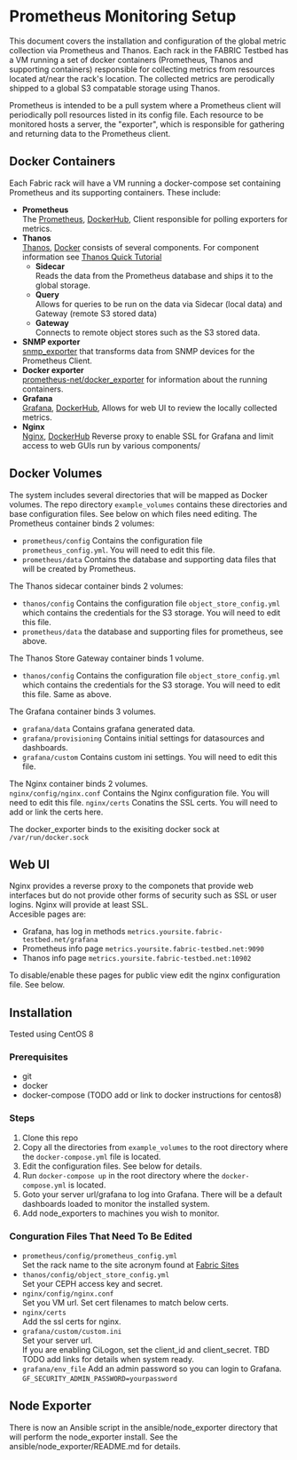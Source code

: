 
# Prometheus Monitoring Setup
This document covers the installation and configuration of the global metric collection via Prometheus and Thanos.
Each rack in the FABRIC Testbed has a VM running a set of docker containers (Prometheus, Thanos and supporting containers) responsible for collecting metrics from resources located at/near the rack's location. The collected metrics are perodically shipped to a global S3 compatable storage using Thanos.

Prometheus is intended to be a pull system where a Prometheus client will periodically poll resources listed in its config file. Each resource to be monitored hosts a server, the "exporter", which is responsible for gathering and returning data to the Prometheus client.

## Docker Containers

Each Fabric rack will have a VM running a docker-compose set containing Prometheus and its supporting containers. These include:
* **Prometheus**  
The [Prometheus](https://prometheus.io), [DockerHub](https://hub.docker.com/r/prom/prometheus), Client responsible for polling exporters for metrics.
* **Thanos**  
[Thanos](https://thanos.io), [Docker](https://quay.io/repository/thanos/thanos) consists of several components. For component information see [Thanos Quick Tutorial](https://thanos.io/tip/thanos/quick-tutorial.md/)
  * **Sidecar**  
  Reads the data from the Prometheus database and ships it to the global storage.
  * **Query**  
  Allows for queries to be run on the data via Sidecar (local data) and Gateway (remote S3 stored data)
  * **Gateway**  
  Connects to remote object stores such as the S3 stored data.
* **SNMP exporter**  
[snmp_exporter](https://github.com/prometheus/snmp_exporter) that transforms data from SNMP devices for the Prometheus Client.
* **Docker exporter**  
[prometheus-net/docker_exporter](https://github.com/prometheus-net/docker_exporter) for information about the running containers.
* **Grafana**  
[Grafana](https://grafana.com), [DockerHub](https://hub.docker.com/r/grafana/grafana/), Allows for web UI to review the locally collected metrics.
* **Nginx**  
[Nginx](https://www.nginx.com), [DockerHub](https://hub.docker.com/_/nginx) Reverse proxy to enable SSL for Grafana and limit access to web GUIs run by various components/


## Docker Volumes
The system includes several directories that will be mapped as Docker volumes. The repo directory `example_volumes` contains these directories and base configuration files. See below on which files need editing. 
The Prometheus container binds 2 volumes: 
* `prometheus/config` Contains the configuration file `prometheus_config.yml`. You will need to edit this file.
* `prometheus/data` Contains the database and supporting data files that will be created by Prometheus.

The Thanos sidecar container binds 2 volumes:
* `thanos/config` Contains the configuration file `object_store_config.yml` which contains the credentials for the S3 storage. You will need to edit this file.
* `prometheus/data` the database and supporting files for prometheus, see above.

The Thanos Store Gateway container binds 1 volume.
* `thanos/config` Contains the configuration file `object_store_config.yml` which contains the credentials for the S3 storage. You will need to edit this file. Same as above.

The Grafana container binds 3 volumes.
* `grafana/data` Contains grafana generated data.
* `grafana/provisioning` Contains initial settings for datasources and dashboards.
* `grafana/custom` Contains custom ini settings. You will need to edit this file.

The Nginx container binds 2 volumes.  
`nginx/config/nginx.conf` Contains the Nginx configuration file. You will need to edit this file.
`nginx/certs` Conatins the SSL certs. You will need to add or link the certs here.

The docker_exporter binds to the exisiting docker sock at `/var/run/docker.sock`


## Web UI
Nginx provides a reverse proxy to the componets that provide web interfaces but do not provide other forms of security such as SSL or user logins. Nginx will provide at least SSL.  
Accesible pages are:  
* Grafana, has log in methods `metrics.yoursite.fabric-testbed.net/grafana` 
* Prometheus info page `metrics.yoursite.fabric-testbed.net:9090`
* Thanos info page `metrics.yoursite.fabric-testbed.net:10902`  

To disable/enable these pages for public view edit the nginx configuration file. See below.

## Installation
Tested using CentOS 8
### Prerequisites
* git
* docker
* docker-compose
(TODO add or link to docker instructions for centos8)

### Steps
1) Clone this repo
1) Copy all the directories from `example_volumes` to the root directory where the `docker-compose.yml` file is located.
1) Edit the configuration files. See below for details.
1) Run `docker-compose up` in the root directory where the `docker-compose.yml` is located.
1) Goto your server url/grafana to log into Grafana. There will be a default dashboards loaded to monitor the installed system.
1) Add node_exporters to machines you wish to monitor. 

### Conguration Files That Need To Be Edited

* `prometheus/config/prometheus_config.yml`  
Set the rack name to the site acronym found at [Fabric Sites](https://fabric-testbed.atlassian.net/wiki/spaces/FP/pages/168624158/FABRIC+Site+Documentation)
* `thanos/config/object_store_config.yml`  
Set your CEPH access key and secret.
* `nginx/config/nginx.conf`  
Set you VM url. Set cert filenames to match below certs.
* `nginx/certs`  
Add the ssl certs for nginx.
* `grafana/custom/custom.ini`  
Set your server url.  
If you are enabling CiLogon, set the client_id and client_secret. TBD TODO add links for details when system ready.
* `grafana/env_file`
Add an admin password so you can login to Grafana. `GF_SECURITY_ADMIN_PASSWORD=yourpassword`

## Node Exporter
There is now an Ansible script in the ansible/node_exporter directory that will perform the node_exporter install. See the ansible/node_exporter/README.md for details.  


